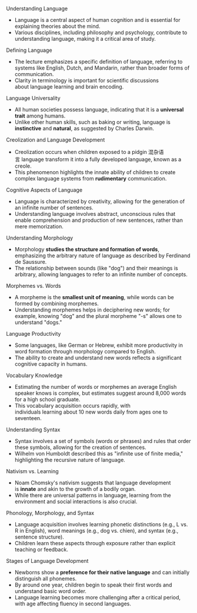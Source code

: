 Understanding Language

- Language is a central aspect of human cognition and is essential for explaining theories about the mind.
- Various disciplines, including philosophy and psychology, contribute to understanding language, making it a critical area of study.

Defining Language

- The lecture emphasizes a specific definition of language, referring to systems like English, Dutch, and Mandarin, rather than broader forms of communication.
- Clarity in terminology is important for scientific discussions about language learning and brain encoding.

Language Universality

- All human societies possess language, indicating that it is a **universal trait** among humans.
- Unlike other human skills, such as baking or writing, language is **instinctive** and **natural**, as suggested by Charles Darwin.

Creolization and Language Development

- Creolization occurs when children exposed to a pidgin 混杂语言 language transform it into a fully developed language, known as a creole.
- This phenomenon highlights the innate ability of children to create complex language systems from **rudimentary** communication.

Cognitive Aspects of Language

- Language is characterized by creativity, allowing for the generation of an infinite number of sentences.
- Understanding language involves abstract, unconscious rules that enable comprehension and production of new sentences, rather than mere memorization.

Understanding Morphology 

- Morphology **studies the structure and formation of words**, emphasizing the arbitrary nature of language as described by Ferdinand de Saussure.
- The relationship between sounds (like "dog") and their meanings is arbitrary, allowing languages to refer to an infinite number of concepts.

Morphemes vs. Words

- A morpheme is the **smallest unit of meaning**, while words can be formed by combining morphemes.
- Understanding morphemes helps in deciphering new words; for example, knowing "dog" and the plural morpheme "-s" allows one to understand "dogs."

Language Productivity

- Some languages, like German or Hebrew, exhibit more productivity in word formation through morphology compared to English.
- The ability to create and understand new words reflects a significant cognitive capacity in humans.

Vocabulary Knowledge

- Estimating the number of words or morphemes an average English speaker knows is complex, but estimates suggest around 8,000 words for a high school graduate.
- This vocabulary acquisition occurs rapidly, with individuals learning about 10 new words daily from ages one to seventeen.

Understanding Syntax

- Syntax involves a set of symbols (words or phrases) and rules that order these symbols, allowing for the creation of sentences.
- Wilhelm von Humboldt described this as "infinite use of finite media," highlighting the recursive nature of language.

Nativism vs. Learning

- Noam Chomsky's nativism suggests that language development is **innate** and akin to the growth of a bodily organ.
- While there are universal patterns in language, learning from the environment and social interactions is also crucial.

Phonology, Morphology, and Syntax

- Language acquisition involves learning phonetic distinctions (e.g., L vs. R in English), word meanings (e.g., dog vs. chien), and syntax (e.g., sentence structure).
- Children learn these aspects through exposure rather than explicit teaching or feedback.

Stages of Language Development

- Newborns show a **preference for their native language** and can initially distinguish all phonemes.
- By around one year, children begin to speak their first words and understand basic word order.
- Language learning becomes more challenging after a critical period, with age affecting fluency in second languages.